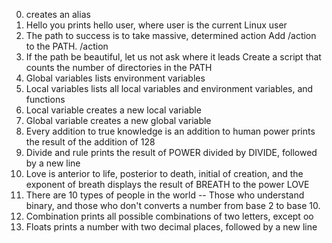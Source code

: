0. <o> creates an alias
1. Hello you prints hello user, where user is the current Linux user
2. The path to success is to take massive, determined action Add /action to the PATH. /action
3. If the path be beautiful, let us not ask where it leads Create a script that counts the number of directories in the PATH
4. Global variables lists environment variables
5. Local variables lists all local variables and environment variables, and functions
6. Local variable creates a new local variable
7. Global variable creates a new global variable
8. Every addition to true knowledge is an addition to human power prints the result of the addition of 128 
9. Divide and rule  prints the result of POWER divided by DIVIDE, followed by a new line
10. Love is anterior to life, posterior to death, initial of creation, and the exponent of breath displays the result of BREATH to the power LOVE
11. There are 10 types of people in the world -- Those who understand binary, and those who don't converts a number from base 2 to base 10.
12. Combination prints all possible combinations of two letters, except oo
13. Floats prints a number with two decimal places, followed by a new line

 


 
 
 

